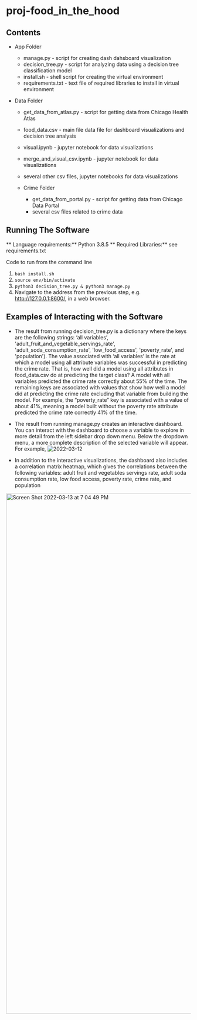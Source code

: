 # proj-food_in_the_hood

## Contents

- App Folder 
    - manage.py - script for creating dash dahsboard visualization
    - decision_tree.py - script for analyzing data using a decision tree classification model
    - install.sh - shell script for creating the virtual environment
    - requirements.txt - text file of required libraries to install in virtual environment

- Data Folder
    - get_data_from_atlas.py - script for getting data from Chicago Health Atlas
    - food_data.csv - main file data file for dashboard visualizations and decision tree analysis
    - visual.ipynb - jupyter notebook for data visualizations
    - merge_and_visual_csv.ipynb - jupyter notebook for data visualizations
    - several other csv files, jupyter notebooks for data visualizations

    - Crime Folder
        - get_data_from_portal.py - script for getting data from Chicago Data Portal
        - several csv files related to crime data

## Running The Software

** Language requirements:** Python 3.8.5
** Required Libraries:** see requirements.txt

Code to run from the command line

1. `bash install.sh`
2. `source env/bin/activate`
3. `python3 decision_tree.py & python3 manage.py`
4.  Navigate to the address from the previous step, e.g. http://127.0.0.1:8600/, in a web browser.

## Examples of Interacting with the Software

- The result from running decision_tree.py is a dictionary where the keys are the following strings: ‘all variables’, 'adult_fruit_and_vegetable_servings_rate', 'adult_soda_consumption_rate', 'low_food_access', 'poverty_rate', and 'population'). The value associated with ‘all variables’ is the rate at which a model using all attribute variables was successful in predicting the crime rate. That is, how well did a model using all attributes in food_data.csv do at predicting the target class? A model with all variables predicted the crime rate correctly about 55% of the time. The remaining keys are associated with values that show how well a model did at predicting the crime rate excluding that variable from building the model. For example, the “poverty_rate” key is associated with a value of about 41%, meaning a model built without the poverty rate attribute predicted the crime rate correctly 41% of the time.
- The result from running manage.py creates an interactive dashboard. You can interact with the dashboard to choose a variable to explore in more detail from the left sidebar drop down menu. Below the dropdown menu, a more complete description of the selected variable will appear. For example, 
![2022-03-12](https://user-images.githubusercontent.com/89871328/158085158-16b0c583-0934-493f-9d10-0b0c8bbf6b71.jpg)

- In addition to the interactive visualizations, the dashboard also includes a correlation matrix heatmap, which gives the correlations between the following variables: adult fruit and vegetables servings rate, adult soda consumption rate, low food access, poverty rate, crime rate, and population
<img width="1415" alt="Screen Shot 2022-03-13 at 7 04 49 PM" src="https://user-images.githubusercontent.com/89871328/158085402-db9ce5f9-fc16-4625-8186-bbf83e20c3b6.png">

